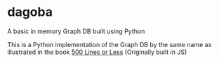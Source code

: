 # dagoba
A basic in memory Graph DB built using Python   

This is a Python implementation of the Graph DB by the same name as illustrated in the book [500 Lines or Less](https://github.com/aosabook/500lines) (Originally built in JS)

